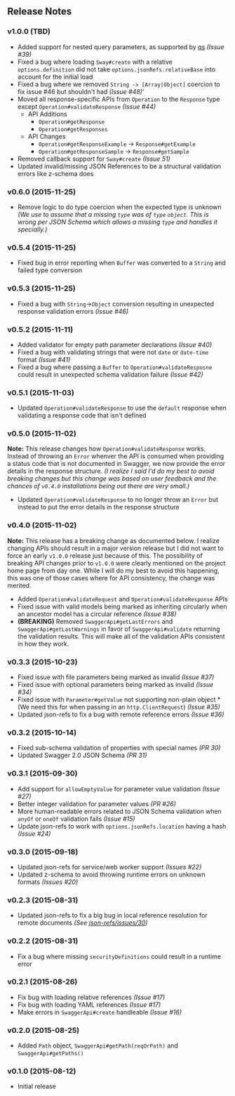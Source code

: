 ## Release Notes

### v1.0.0 (TBD)

* Added support for nested query parameters, as supported by [qs](https://github.com/ljharb/qs) *(Issue #39)*
* Fixed a bug where loading `Sway#create` with a relative `options.definition` did not take
`options.jsonRefs.relativeBase` into account for the initial load
* Fixed a bug where we removed `String -> [Array|Object]` coercion to fix issue #46 but shouldn't had *(Issue #48)*'
* Moved all response-specific APIs from `Operation` to the `Response` type except `Operation#validateResponse` *(Issue #44)*
    * API Additions
        * `Operation#getResponse`
        * `Operation#getResponses`
    * API Changes
        * `Operation#getResponseExample` -> `Response#getExample`
        * `Operation#getResponseSample` -> `Response#getSample`
* Removed callback support for `Sway#create` *(Issue 51)*
* Updated invalid/missing JSON References to be a structural validation errors like z-schema does

### v0.6.0 (2015-11-25)

* Remove logic to do type coercion when the expected type is unknown *(We use to assume that a missing `type` was of
`type` `object`.  This is wrong per JSON Schema which allows a missing `type` and handles it specially.)*

### v0.5.4 (2015-11-25)

* Fixed bug in error reporting when `Buffer` was converted to a `String` and failed type conversion

### v0.5.3 (2015-11-25)

* Fixed a bug with `String`->`Object` conversion resulting in unexpected response validation errors *(Issue #46)*

### v0.5.2 (2015-11-11)

* Added validator for empty path parameter declarations *(Issue #40)*
* Fixed a bug with validating strings that were not `date` or `date-time` format *(Issue #41)*
* Fixed a bug where passing a `Buffer` to `Operation#validateResposne` could result in unexpected schema validation failure *(Issue #42)*

### v0.5.1 (2015-11-03)

* Updated `Operation#validateResponse` to use the `default` response when validating a response code that isn't defined

### v0.5.0 (2015-11-02)

**Note:** This release changes how `Operation#validateResponse` works.  Instead of throwing an `Error` whenver the API
is consumed when providing a status code that is not documented in Swagger, we now provide the error details in the
response structure.  *(I realize I said I'd do my best to avoid breaking changes but this change was based on user
feedback and the chances of `v0.4.0` installations being out there are very small.)*

* Updated `Operation#validateResponse` to no longer throw an `Error` but instead to put the error details in the response structure

### v0.4.0 (2015-11-02)

**Note:** This release has a breaking change as documented below.  I realize changing APIs should result in a major
version release but I did not want to force an early `v1.0.0` release just because of this.  The possibility of
breaking API changes prior to `v1.0.0` were clearly mentioned on the project home page from day one.  While I will
do my best to avoid this happening, this was one of those cases where for API consistency, the change was merited.

* Added `Operation#validateRequest` and `Operation#validateResponse` APIs
* Fixed issue with valid models being marked as inheriting circularly when an ancestor model has a circular reference *(Issue #38)*
* **(BREAKING)** Removed `SwaggerApi#getLastErrors` and `SwaggerApi#getLastWarnings` in favor of `SwaggerApi#validate`
returning the validation results.  This will make all of the validation APIs consistent in how they work.

### v0.3.3 (2015-10-23)

* Fixed issue with file parameters being marked as invalid *(Issue #37)* 
* Fixed issue with optional parameters being marked as invalid *(Issue #34)*
* Fixed issue with `Parameter#getValue` not supporting non-plain object *(We need this for when passing in an `http.ClientRequest`) *(Issue #35)*
* Updated json-refs to fix a bug with remote reference errors *(Issue #36)*

### v0.3.2 (2015-10-14)

* Fixed sub-schema validation of properties with special names *(PR 30)*
* Updated Swagger 2.0 JSON Schema *(PR 31)*

### v0.3.1 (2015-09-30)

* Add support for `allowEmptyValue` for parameter value validation *(Issue #27)*
* Better integer validation for parameter values *(PR #26)*
* More human-readable errors related to JSON Schema validation when `anyOf` or `oneOf` validation fails *(Issue #15)*
* Update json-refs to work with `options.jsonRefs.location` having a hash *(Issue #24)*

### v0.3.0 (2015-09-18)

* Updated json-refs for service/web worker support *(Issues #22)*
* Updated z-schema to avoid throwing runtime errors on unknown formats *(Issues #20)*

### v0.2.3 (2015-08-31)

* Updated json-refs to fix a big bug in local reference resolution for remote documents *(See [json-refs/issues/30](https://github.com/whitlockjc/json-refs/issues/30))*

### v0.2.2 (2015-08-31)

* Fix a bug where missing `securityDefinitions` could result in a runtime error

### v0.2.1 (2015-08-26)

* Fix bug with loading relative references *(Issue #17)*
* Fix bug with loading YAML references *(Issue #17)*
* Make errors in `SwaggerApi#create` handleable *(Issue #16)*

### v0.2.0 (2015-08-25)

* Added `Path` object, `SwaggerApi#getPath(reqOrPath)` and `SwaggerApi#getPaths()`

### v0.1.0 (2015-08-12)

* Initial release
